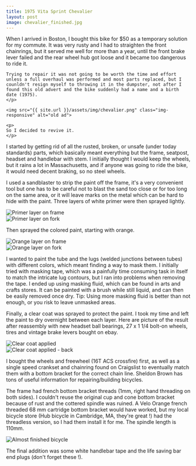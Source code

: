 ```yaml
---
title: 1975 Vita Sprint Chevalier
layout: post
image: chevalier_finished.jpg
---
```


<div class="well">
	<p>
	When I arrived in Boston, I bought this bike for $50 as a temporary solution for my commute. It was very rusty and I had to straighten the front chainrings, but it served me well for more than a year, until the front brake lever failed and the rear wheel hub got loose and it became too dangerous to ride it.

	Trying to repair it was not going to be worth the time and effort unless a full overhaul was performed and most parts replaced, but I counldn't resign myself to throwing it in the dumpster, not after I found this old advert and the bike suddenly had a name and a birth date (1975).
	</p>

	<img src="{{ site.url }}/assets/img/chevalier.png" class="img-responsive" alt="old ad">

	<p>
	So I decided to revive it.
	</p>
</div>

<p>
I started by getting rid of all the rusted, broken, or unsafe (under today standards) parts, which basically meant everything but the frame, seatpost, headset and handlebar with stem. I initially thought I would keep the wheels, but it rains a lot in Massachusetts, and if anyone was going to ride the bike, it would need decent braking, so no steel wheels.
</p>

<p>
I used a sandblaster to strip the paint off the frame, it's a very convenient tool but one has to be careful not to blast the sand too close or for too long on the same area, or it will leave marks on the metal which can be hard to hide with the paint. Three layers of white primer were then sprayed lightly.
</p>

<div class="row">
  <div class="col-md-6 col-md-offset-1"><img src="{{ site.url }}/assets/img/chevalier_primer_frame.jpg" class="img-responsive" alt="Primer layer on frame"></div>
  <div class="col-md-4"><img src="{{ site.url }}/assets/img/chevalier_primer_fork.jpg" class="img-responsive" alt="Primer layer on fork"></div>
</div>

<p>
Then sprayed the colored paint, starting with orange.
</p>

<div class="row">
  <div class="col-md-6 col-md-offset-1"><img src="{{ site.url }}/assets/img/chevalier_orange_frame.jpg" class="img-responsive" alt="Orange layer on frame"></div>
  <div class="col-md-4"><img src="{{ site.url }}/assets/img/chevalier_orange_fork.jpg" class="img-responsive" alt="Orange layer on fork"></div>
</div>

<p>
I wanted to paint the tube and the lugs (welded junctions between tubes) with different colors, which meant finding a way to mask them. I initially tried with masking tape, which was a painfully time consuming task in itself to match the intricate lug contours, but I ran into problems when removing the tape. I ended up using masking fluid, which can be found in arts and crafts stores. It can be painted with a brush while still liquid, and can then be easily removed once dry. Tip: Using more masking fluid is better than not enough, or you risk to leave unmasked areas.
</p>

<p>
Finally, a clear coat was sprayed to protect the paint. I took my time and left the paint to dry overnight between each layer. Here are picture of the result after reassembly with new headset ball bearings, 27 x 1 1/4 bolt-on wheels, tires and vintage brake levers bought on ebay.
</p>

<div class="row">
  <div class="col-md-6 col-md-offset-1"><img src="{{ site.url }}/assets/img/chevalier_clearcoat.jpg" class="img-responsive" alt="Clear coat applied"></div>
  <div class="col-md-4"><img src="{{ site.url }}/assets/img/chevalier_clearcoat2.jpg" class="img-responsive" alt="Clear coat applied - back"></div>
</div>

<p>
I bought the wheels and freewheel (16T ACS crossfire) first, as well as a single speed crankset and chainring found on Craigslist to eventually match them with a bottom bracket for the correct chain line. Sheldon Brown has tons of useful information for repairing/building bicycles.
</p>

<p>
The frame had french bottom bracket threads (1mm, right hand threading on both sides). I couldn't reuse the original cup and cone bottom bracket because of rust and the cottered spindle was ruined. A Velo Orange french threaded 68 mm cartridge bottom bracket would have worked, but my local bicycle store (Hub bicycle in Cambridge, MA, they're great !) had the threadless version, so I had them install it for me. The spindle length is 110mm.
</p>

<img src="{{ site.url }}/assets/img/chevalier_finished.jpg" class="img-responsive" alt="Almost finished bicycle">

<p>
The final addition was some white handlebar tape and the life saving bar end plugs (don't forget these !).
</p>
